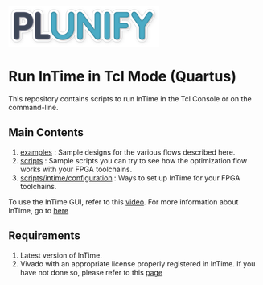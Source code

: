 ![alt text](images/Plunify_Logo_300.png)

# Run InTime in Tcl Mode (Quartus)
This repository contains scripts to run InTime in the Tcl Console or on the command-line. 

## Main Contents
1. [examples](examples/) : Sample designs for the various flows described here.
2. [scripts](scripts/) : Sample scripts you can try to see how the optimization flow works with your FPGA toolchains.
3. [scripts/intime/configuration](scripts/intime/configuration/) : Ways to set up InTime for your FPGA toolchains.

To use the InTime GUI, refer to this [video](https://www.youtube.com/watch?v=lQvY_XZ3R7w).
For more information about InTime, go to [here](https://www.plunify.com/en/intime/)

## Requirements
1. Latest version of InTime.
2. Vivado with an appropriate license properly registered in InTime. If you have not done so, please refer to this [page](scripts/intime/configuration)

